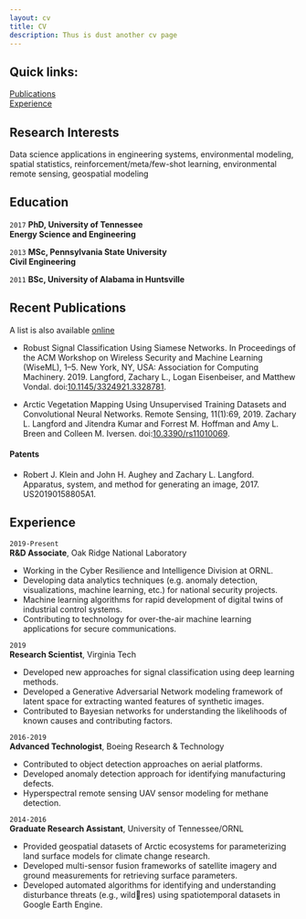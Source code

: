 ```yaml
---
layout: cv
title: CV
description: Thus is dust another cv page
---
```


## Quick links: <br>
[Publications](#pubs) <br>
[Experience](#exp)


## Research Interests

Data science applications in engineering systems, environmental modeling, spatial statistics, reinforcement/meta/few-shot learning, environmental remote sensing, geospatial modeling


## Education

`2017`
__PhD, University of Tennessee <br> Energy Science and Engineering__

`2013`
__MSc, Pennsylvania State University <br> Civil Engineering__

`2011`
__BSc, University of Alabama in Huntsville__

## <a name="pubs"></a>Recent Publications

A list is also available [online](https://scholar.google.co.uk/citations?hl=en&user=8XedxuAAAAAJ&view_op=list_works&sortby=pubdate)

* Robust Signal Classification Using Siamese Networks. In Proceedings of the ACM Workshop on Wireless Security and Machine Learning (WiseML), 1–5. New York, NY, USA: Association for Computing Machinery. 2019. Langford, Zachary L., Logan Eisenbeiser, and Matthew Vondal. doi:[10.1145/3324921.3328781](https://doi.org/10.1145/3324921.3328781).

* Arctic Vegetation Mapping Using Unsupervised Training Datasets and Convolutional Neural
Networks.
Remote Sensing, 11(1):69, 2019.
Zachary L. Langford and Jitendra Kumar and Forrest M. Hoffman and Amy L. Breen and Colleen M. Iversen. doi:[10.3390/rs11010069](https://doi.org/10.3390/rs11010069).


#### <a name="pats"></a>Patents

* Robert J. Klein and John H. Aughey and Zachary L. Langford.
Apparatus, system, and method for generating an image, 2017.
US20190158805A1.

## <a name="exp"></a>Experience

`2019-Present` <br>
__R&D Associate__, Oak Ridge National Laboratory

* Working in the Cyber Resilience and Intelligence Division at ORNL.
* Developing data analytics techniques (e.g. anomaly detection, visualizations, machine learning, etc.) for national security projects.
* Machine learning algorithms for rapid development of digital twins of industrial control systems.
* Contributing to technology for over-the-air machine learning applications for secure communications.

`2019`  <br>
__Research Scientist__, Virginia Tech

* Developed new approaches for signal classification using deep learning methods.
* Developed a Generative Adversarial Network modeling framework of latent space for extracting wanted features of synthetic
images.
* Contributed to Bayesian networks for understanding the likelihoods of known causes and contributing factors.

`2016-2019`  <br>
__Advanced Technologist__, Boeing Research & Technology

* Contributed to object detection approaches on aerial platforms.
* Developed anomaly detection approach for identifying manufacturing defects.
* Hyperspectral remote sensing UAV sensor modeling for methane detection.

`2014-2016`  <br>
__Graduate Research Assistant__, University of Tennessee/ORNL

* Provided geospatial datasets of Arctic ecosystems for parameterizing land surface models for climate change research.
* Developed multi-sensor fusion frameworks of satellite imagery and ground measurements for retrieving surface parameters.
* Developed automated algorithms for identifying and understanding disturbance threats (e.g., wildres) using spatiotemporal datasets in Google Earth Engine.